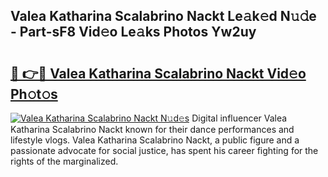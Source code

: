 ## Valea Katharina Scalabrino Nackt Le𝚊k𝚎d N𝚞𝚍e - Part-sF8 Vid𝚎o Le𝚊ks Photos Yw2uy

# <h2><a href="http://fb8wtr.evod.top/?m=Valea+Katharina+Scalabrino+Nackt">🔗 👉🔴 Valea Katharina Scalabrino Nackt Vid𝚎o Ph𝚘t𝚘s</a></h2>

[![Valea Katharina Scalabrino Nackt N𝚞d𝚎s](https://i.imgur.com/8V9OHl7.gif)](http://fb8wtr.evod.top/?m=Valea+Katharina+Scalabrino+Nackt)
Digital influencer Valea Katharina Scalabrino Nackt known for their dance performances and lifestyle vlogs. Valea Katharina Scalabrino Nackt, a public figure and a passionate advocate for social justice, has spent his career fighting for the rights of the marginalized. 
